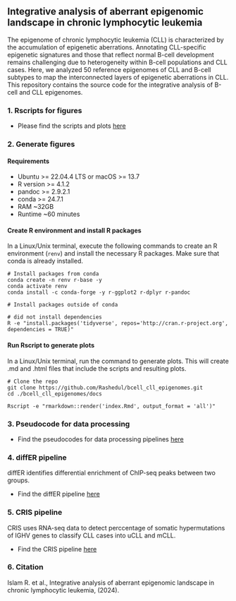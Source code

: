 ## Integrative analysis of aberrant epigenomic landscape in chronic lymphocytic leukemia
The epigenome of chronic lymphocytic leukemia (CLL) is characterized by the accumulation of epigenetic aberrations. Annotating CLL-specific epigenetic signatures and those that reflect normal B-cell development remains challenging due to heterogeneity within B-cell populations and CLL cases. Here, we analyzed 50 reference epigenomes of CLL and B-cell subtypes to map the interconnected layers of epigenetic aberrations in CLL. This repository contains the source code for the integrative analysis of B-cell and CLL epigenomes. 

### 1. Rscripts for figures 
- Please find the scripts and plots [here](https://rashedul.github.io/bcell_cll_epigenomes/)

### 2. Generate figures

#### Requirements

- Ubuntu >= 22.04.4 LTS or macOS >= 13.7 
- R version >= 4.1.2
- pandoc >= 2.9.2.1
- conda >= 24.7.1
- RAM ~32GB 
- Runtime ~60 minutes 

#### Create R environment and install R packages

In a Linux/Unix terminal, execute the following commands to create an R environment (`renv`) and install the necessary R packages. Make sure that conda is already installed.

```
# Install packages from conda
conda create -n renv r-base -y
conda activate renv
conda install -c conda-forge -y r-ggplot2 r-dplyr r-pandoc

# Install packages outside of conda

# did not install dependencies
R -e "install.packages('tidyverse', repos='http://cran.r-project.org', dependencies = TRUE)"
```

#### Run Rscript to generate plots

In a Linux/Unix terminal, run the command to generate plots. This will create .md and .html files that include the scripts and resulting plots.

```
# Clone the repo
git clone https://github.com/Rashedul/bcell_cll_epigenomes.git
cd ./bcell_cll_epigenomes/docs

Rscript -e "rmarkdown::render('index.Rmd', output_format = 'all')"
```

### 3. Pseudocode for data processing
- Find the pseudocodes for data processing pipelines [here](https://github.com/Rashedul/bcell_cll_epigenomes/blob/main/docs/pseudocode.md)

### 4. diffER pipeline 

diffER identifies differential enrichment of ChIP-seq peaks between two groups.

- Find the diffER pipeline [here](https://github.com/Rashedul/diffER)

### 5. CRIS pipeline 

CRIS uses RNA-seq data to detect perccentage of somatic hypermutations of IGHV genes to classify CLL cases into uCLL and mCLL.

- Find the CRIS pipeline [here](https://github.com/Rashedul/CRIS)

### 6. Citation 
Islam R. et al., Integrative analysis of aberrant epigenomic landscape in chronic lymphocytic leukemia, (2024).